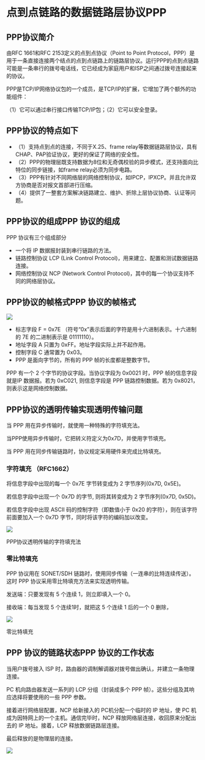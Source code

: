 # 点到点链路的数据链路层协议PPP

##  PPP协议简介

由RFC 1661和RFC 2153定义的点到点协议（Point to Point Protocol，PPP）是用于一条直接连接两个结点的点到点链路上的链路层协议。运行PPP的点到点链路可能是一条串行的拨号电话线，它已经成为家庭用户和ISP之间通过拨号连接起来的协议。

PPP是TCP/IP网络协议包的一个成员，是TCP/IP的扩展，它增加了两个额外的功能组件：

（1）它可以通过串行接口传输TCP/IP包；（2）它可以安全登录。

## PPP协议的特点如下

+ （1）支持点到点的连接，不同于X.25、frame relay等数据链路层协议，具有CHAP、PAP验证协议，更好的保证了网络的安全性。
+ （2）PPP的物理层既支持数据为8位和无奇偶校验的异步模式，还支持面向比特位的同步链接，如frame relay必须为同步电路。
+ （3）PPP有针对不同网络层的网络控制协议，如IPCP，IPXCP。并且允许双方协商是否对报文首部进行压缩。
+ （4）提供了一整套方案解决链路建立、维护、折除上层协议协商、认证等问题。

## PPP协议的组成PPP 协议的组成

PPP 协议有三个组成部分 
+ 一个将 IP 数据报封装到串行链路的方法。
+ 链路控制协议 LCP (Link Control Protocol)，用来建立、配置和测试数据链路连接。
+ 网络控制协议 NCP (Network Control Protocol)，其中的每一个协议支持不同的网络层协议。  

## PPP协议的帧格式PPP 协议的帧格式

![](https://img1.zlogs.net/19/20191105012226.png)





+ 标志字段 F = 0x7E （符号“0x”表示后面的字符是用十六进制表示。十六进制的 7E 的二进制表示是 01111110）。
+ 地址字段 A 只置为 0xFF。地址字段实际上并不起作用。
+ 控制字段 C 通常置为 0x03。
+ PPP 是面向字节的，所有的 PPP 帧的长度都是整数字节。     



PPP 有一个 2 个字节的协议字段。当协议字段为 0x0021 时，PPP 帧的信息字段就是IP 数据报。若为 0xC021, 则信息字段是 PPP 链路控制数据。若为 0x8021，则表示这是网络控制数据。  



## PPP协议的透明传输实现透明传输问题

当 PPP 用在异步传输时，就使用一种特殊的字符填充法。

当PPP使用异步传输时，它把转义符定义为0x7D，并使用字节填充。

当 PPP 用在同步传输链路时，协议规定采用硬件来完成比特填充。





### 字符填充 （RFC1662）

将信息字段中出现的每一个 0x7E 字节转变成为 2 字节序列(0x7D, 0x5E)。 

若信息字段中出现一个 0x7D 的字节, 则将其转变成为 2 字节序列(0x7D, 0x5D)。

若信息字段中出现 ASCII 码的控制字符（即数值小于 0x20 的字符），则在该字符前面要加入一个 0x7D 字节，同时将该字符的编码加以改变。  



![](https://img1.zlogs.net/19/20191105012527.png)



PPP协议透明传输的字符填充法



### 零比特填充



PPP 协议用在 SONET/SDH 链路时，使用同步传输（一连串的比特连续传送）。这时 PPP 协议采用零比特填充方法来实现透明传输。

发送端：只要发现有 5 个连续 1，则立即填入一个 0。

接收端：每当发现 5 个连续1时，就把这 5 个连续 1 后的一个 0 删除，

![](https://img1.zlogs.net/19/20191105012618.png)



零比特填充



## PPP 协议的链路状态PPP 协议的工作状态



当用户拨号接入 ISP 时，路由器的调制解调器对拨号做出确认，并建立一条物理连接。

PC 机向路由器发送一系列的 LCP 分组（封装成多个 PPP 帧）。这些分组及其响应选择将要使用的一些 PPP 参数。

接着进行网络层配置，NCP 给新接入的 PC机分配一个临时的 IP 地址，使 PC 机成为因特网上的一个主机。通信完毕时，NCP 释放网络层连接，收回原来分配出去的 IP 地址。接着，LCP 释放数据链路层连接。

最后释放的是物理层的连接。    



![](https://img1.zlogs.net/19/20191105012808.png)

































































